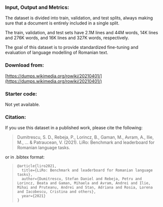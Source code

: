 ### Input, Output and Metrics:
The dataset is divided into train, validation, and test splits, always making sure that a document is entirely included in a single split.

The train, validation, and test sets have 2.1M lines and 44M words, 14K lines and 276K words, and 16K lines and 327K words, respectively.

The goal of this dataset is to provide standardized fine-tuning and evaluation of language modelling of Romanian text.

### Download from:

[https://dumps.wikimedia.org/rowiki/20210401/](https://dumps.wikimedia.org/rowiki/20210401/)

### Starter code:

Not yet available.

### Citation:

If you use this dataset in a published work, please cite the following:


> Dumitrescu, S. D., Rebeja, P., Lorincz, B., Gaman, M., Avram, A., Ilie, M., ... & Patraucean, V. (2021). LiRo: Benchmark and leaderboard for Romanian language tasks.


or in .bibtex format:


>     @article{liro2021,
>       title={LiRo: Benchmark and leaderboard for Romanian language tasks},
>       author={Dumitrescu, Stefan Daniel and Rebeja, Petru and Lorincz, Beata and Gaman, Mihaela and Avram, Andrei and Ilie, Mihai and Pruteanu, Andrei and Stan, Adriana and Rosia, Lorena and Iacobescu, Cristina and others},
>       year={2021}
>     }
